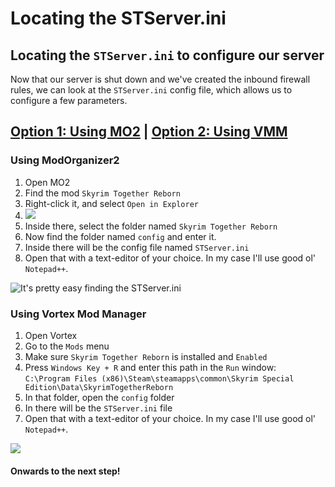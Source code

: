 # Locating the STServer.ini

## Locating the `STServer.ini` to configure our server

Now that our server is shut down and we've created the inbound firewall rules, we can look at the `STServer.ini` config file, which allows us to configure a few parameters.

## [Option 1: Using MO2](locating-the-stserver.ini.md#using-mo2) | [Option 2: Using VMM](locating-the-stserver.ini.md#using-vortex)

### **Using ModOrganizer2**

1. Open MO2
2. Find the mod `Skyrim Together Reborn`
3. Right-click it, and select `Open in Explorer`
4. ![](https://i.imgur.com/YjOVptu.png)
5. Inside there, select the folder named `Skyrim Together Reborn`
6. Now find the folder named `config` and enter it.
7. Inside there will be the config file named `STServer.ini`
8. Open that with a text-editor of your choice. In my case I'll use good ol' `Notepad++`.

![It's pretty easy finding the STServer.ini](https://i.imgur.com/z1RuDWm.gif)

### **Using Vortex Mod Manager**

1. Open Vortex
2. Go to the `Mods` menu
3. Make sure `Skyrim Together Reborn` is installed and `Enabled`
4. Press `Windows Key + R` and enter this path in the `Run` window:\
   `C:\Program Files (x86)\Steam\steamapps\common\Skyrim Special Edition\Data\SkyrimTogetherReborn`
5. In that folder, open the `config` folder
6. In there will be the `STServer.ini` file
7. Open that with a text-editor of your choice. In my case I'll use good ol' `Notepad++`.

![](https://i.imgur.com/izyfDVM.gif)

#### Onwards to the next step!
